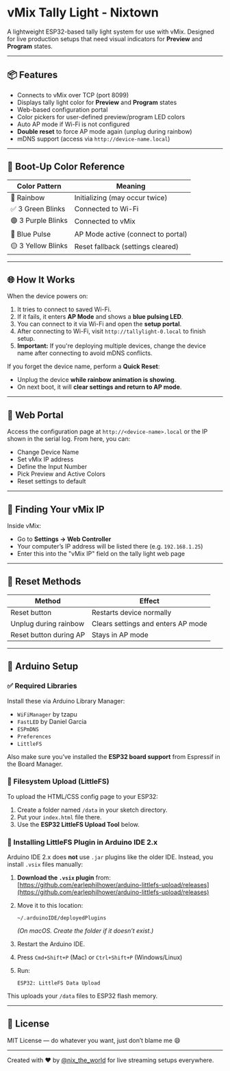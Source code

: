 # vMix Tally Light - Nixtown

A lightweight ESP32-based tally light system for use with vMix. Designed for live production setups that need visual indicators for **Preview** and **Program** states.

---

## 📦 Features

* Connects to vMix over TCP (port 8099)
* Displays tally light color for **Preview** and **Program** states
* Web-based configuration portal
* Color pickers for user-defined preview/program LED colors
* Auto AP mode if Wi-Fi is not configured
* **Double reset** to force AP mode again (unplug during rainbow)
* mDNS support (access via `http://device-name.local`)

---

## 🚦 Boot-Up Color Reference

| Color Pattern      | Meaning                            |
| ------------------ | ---------------------------------- |
| 🌈 Rainbow         | Initializing (may occur twice)     |
| ✅ 3 Green Blinks   | Connected to Wi-Fi                 |
| 🟣 3 Purple Blinks | Connected to vMix                  |
| 🔵 Blue Pulse      | AP Mode active (connect to portal) |
| 🟡 3 Yellow Blinks | Reset fallback (settings cleared)  |

---

## 🌐 How It Works

When the device powers on:

1. It tries to connect to saved Wi-Fi.
2. If it fails, it enters **AP Mode** and shows a **blue pulsing LED**.
3. You can connect to it via Wi-Fi and open the **setup portal**.
4. After connecting to Wi-Fi, visit `http://tallylight-0.local` to finish setup.
5. **Important:** If you're deploying multiple devices, change the device name after connecting to avoid mDNS conflicts.

If you forget the device name, perform a **Quick Reset**:

* Unplug the device **while rainbow animation is showing**.
* On next boot, it will **clear settings and return to AP mode**.

---

## 🌈 Web Portal

Access the configuration page at `http://<device-name>.local` or the IP shown in the serial log. From here, you can:

* Change Device Name
* Set vMix IP address
* Define the Input Number
* Pick Preview and Active Colors
* Reset settings to default

---

## 🔌 Finding Your vMix IP

Inside vMix:

* Go to **Settings → Web Controller**
* Your computer’s IP address will be listed there (e.g. `192.168.1.25`)
* Enter this into the "vMix IP" field on the tally light web page

---

## 🔁 Reset Methods

| Method                 | Effect                             |
| ---------------------- | ---------------------------------- |
| Reset button           | Restarts device normally           |
| Unplug during rainbow  | Clears settings and enters AP mode |
| Reset button during AP | Stays in AP mode                   |

---

## 🔧 Arduino Setup

### ✅ Required Libraries

Install these via Arduino Library Manager:

* `WiFiManager` by tzapu
* `FastLED` by Daniel Garcia
* `ESPmDNS`
* `Preferences`
* `LittleFS`

Also make sure you’ve installed the **ESP32 board support** from Espressif in the Board Manager.

### 📂 Filesystem Upload (LittleFS)

To upload the HTML/CSS config page to your ESP32:

1. Create a folder named `/data` in your sketch directory.
2. Put your `index.html` file there.
3. Use the **ESP32 LittleFS Upload Tool** below.

### 🧩 Installing LittleFS Plugin in Arduino IDE 2.x

Arduino IDE 2.x does **not** use `.jar` plugins like the older IDE. Instead, you install `.vsix` files manually:

1. **Download the `.vsix` plugin** from:
   [https://github.com/earlephilhower/arduino-littlefs-upload/releases](https://github.com/earlephilhower/arduino-littlefs-upload/releases)

2. Move it to this location:

   ```
   ~/.arduinoIDE/deployedPlugins
   ```

   *(On macOS. Create the folder if it doesn’t exist.)*

3. Restart the Arduino IDE.

4. Press `Cmd+Shift+P` (Mac) or `Ctrl+Shift+P` (Windows/Linux)

5. Run:

   ```
   ESP32: LittleFS Data Upload
   ```

This uploads your `/data` files to ESP32 flash memory.

---

## 📃 License

MIT License — do whatever you want, just don’t blame me 😄

---

Created with ❤️ by [@nix\_the\_world](https://github.com/yourusername) for live streaming setups everywhere.
